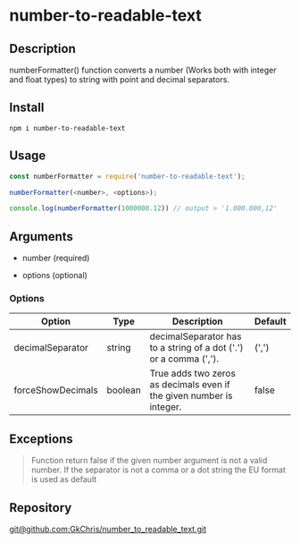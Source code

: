 # number-to-readable-text

## Description

numberFormatter() function converts a number (Works both with integer and float types) to string with point and decimal separators.

## Install 

```
npm i number-to-readable-text
```


## Usage 

```Javascript
const numberFormatter = require('number-to-readable-text');

numberFormatter(<number>, <options>);

console.log(numberFormatter(1000000.12)) // output > '1.000.000,12'
```

## Arguments

- number (required)

- options (optional)

### Options

| Option             | Type     | Description                                                          | Default  |
|--------------------|----------|----------------------------------------------------------------------|----------|
| decimalSeparator   | string   | decimalSeparator has to a string of a dot ('.') or a comma (',').    | (',')    |
| forceShowDecimals  | boolean  | True adds two zeros as decimals even if the given number is integer. | false    |


## Exceptions
>Function return false if the given number argument is not a valid number. If the separator is not a comma or a dot string the EU format is used as default


## Repository

[git@github.com:GkChris/number_to_readable_text.git](https://github.com/GkChris/number_to_readable_text.git)
